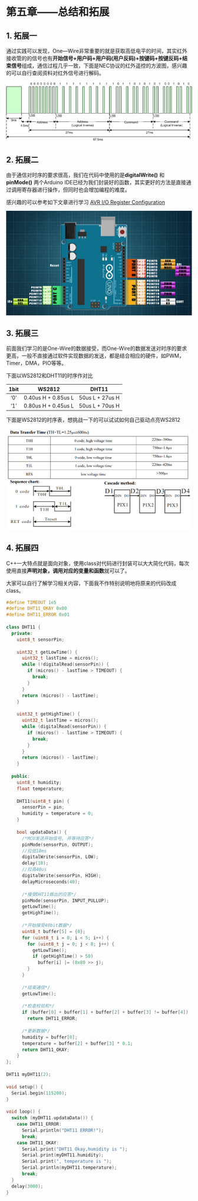 # 第五章——总结和拓展

## 1. 拓展一

通过实践可以发现，One—Wire非常重要的就是获取高低电平的时间，其实红外接收管的的信号也有**开始信号+用户码+用户码(用户反码)+按键码+按键反码+结束信号**组成，通信过程几乎一致，下面是NEC协议的红外遥控的方波图，感兴趣的可以自行查阅资料对红外信号进行解码。

![红外遥控方波图](../../../images/通信专题/串口通信/One-Wire/3.1.5-1.png)

## 2. 拓展二

由于通信对时序的要求很高，我们在代码中使用的是**digitalWrite()** 和 **pinMode()** 两个Arduino IDE已经为我们封装好的函数，其实更好的方法是直接通过调用寄存器进行操作，但同时也会增加编程的难度。

感兴趣的可以参考如下文章进行学习 [AVR I/O Register Configuration](https://exploreembedded.com/wiki/AVR_I/O_Register_Configuration)

![](../../../images/通信专题/串口通信/One-Wire/3.1.5-2.png)

## 3. 拓展三

前面我们学习的是One-Wire的数据接受，而One-Wire的数据发送对时序的要求更高，一般不直接通过软件实现数据的发送，都是结合相应的硬件，如PWM，Timer，DMA，PIO等等。

下面以WS2812和DHT11的时序作对比

| 1bit  |       WS2812        |      DHT11      |
| :---: | :-----------------: | :-------------: |
|  ‘0’  | 0.40us H + 0.85us L | 50us L + 27us H |
|  ‘1’  | 0.80us H + 0.45us L | 50us L + 70us H |

下面是WS2812的时序表，想挑战一下的可以试试如何自己驱动点亮WS2812

![](../../../images/通信专题/串口通信/One-Wire/3.1.5-3.png)

## 4. 拓展四

C++一大特点就是面向对象，使用class对代码进行封装可以大大简化代码，每次使用直接**声明对象，调用对应的变量和函数**就可以了。

大家可以自行了解学习相关内容，下面我不作特别说明地将原来的代码改成class。

```cpp
#define TIMEOUT 1e5
#define DHT11_OKAY 0x00
#define DHT11_ERROR 0x01

class DHT11 {
  private:
    uint8_t sensorPin;

    uint32_t getLowTime() {
      uint32_t lastTime = micros();
      while (!digitalRead(sensorPin)) {
        if (micros() - lastTime > TIMEOUT) {
          break;
        }
      }
      return (micros() - lastTime);
    }

    uint32_t getHighTime() {
      uint32_t lastTime = micros();
      while (digitalRead(sensorPin)) {
        if (micros() - lastTime > TIMEOUT) {
          break;
        }
      }
      return (micros() - lastTime);
    }

  public:
    uint8_t humidity;
    float temperature;

    DHT11(uint8_t pin) {
      sensorPin = pin;
      humidity = temperature = 0;
    }

    bool updataData() {
      /*MCU发送开始信号, 并等待应答*/
      pinMode(sensorPin, OUTPUT);
      //拉低18ms
      digitalWrite(sensorPin, LOW);
      delay(18);
      //拉高40us
      digitalWrite(sensorPin, HIGH);
      delayMicroseconds(40);

      /*接受DHT11做出的应答*/
      pinMode(sensorPin, INPUT_PULLUP);
      getLowTime();
      getHighTime();

      /*开始接受40bit数据*/
      uint8_t buffer[5] = {0};
      for (uint8_t i = 0; i < 5; i++) {
        for (uint8_t j = 0; j < 8; j++) {
          getLowTime();
          if (getHighTime() > 50)
            buffer[i] |= (0x80 >> j);
        }
      }

      /*结束通信*/
      getLowTime();

      /*检查校验和*/
      if (buffer[0] + buffer[1] + buffer[2] + buffer[3] != buffer[4])
        return DHT11_ERROR;

      /*更新数据*/
      humidity = buffer[0];
      temperature = buffer[2] + buffer[3] * 0.1;
      return DHT11_OKAY;
    }
};

DHT11 myDHT11(2);

void setup() {
  Serial.begin(115200);
}

void loop() {
  switch (myDHT11.updataData()) {
    case DHT11_ERROR:
      Serial.println("DHT11 ERROR!");
      break;
    case DHT11_OKAY:
      Serial.print("DHT11 Okay,humidity is ");
      Serial.print(myDHT11.humidity);
      Serial.print(", temperature is ");
      Serial.println(myDHT11.temperature);
      break;
  }
  delay(3000);
}
```